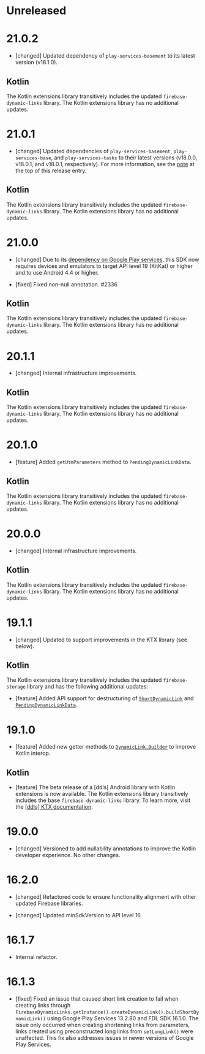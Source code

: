 # Unreleased
# 21.0.2
* [changed] Updated dependency of `play-services-basement` to its latest
  version (v18.1.0).


## Kotlin
The Kotlin extensions library transitively includes the updated
`firebase-dynamic-links` library. The Kotlin extensions library has no
additional updates.

# 21.0.1
* [changed] Updated dependencies of `play-services-basement`,
  `play-services-base`, and `play-services-tasks` to their latest versions
  (v18.0.0, v18.0.1, and v18.0.1, respectively). For more information, see the
  [note](#basement18-0-0_base18-0-1_tasks18-0-1) at the top of this release
  entry.


## Kotlin
The Kotlin extensions library transitively includes the updated
`firebase-dynamic-links` library. The Kotlin extensions library has no
additional updates.

# 21.0.0
- [changed] Due to its
  [dependency on Google Play services](/docs/android/android-play-services),
  this SDK now requires devices and emulators to target API level 19 (KitKat)
  or higher and to use Android 4.4 or higher.

- [fixed] Fixed non-null annotation.
  #2336


## Kotlin
The Kotlin extensions library transitively includes the updated
`firebase-dynamic-links` library. The Kotlin extensions library has no
additional updates.

# 20.1.1
- [changed] Internal infrastructure improvements.


## Kotlin
The Kotlin extensions library transitively includes the updated
`firebase-dynamic-links` library. The Kotlin extensions library has no
additional updates.

# 20.1.0
- [feature] Added `getUtmParameters` method to `PendingDynamicLinkData`.


## Kotlin
The Kotlin extensions library transitively includes the updated
`firebase-dynamic-links` library. The Kotlin extensions library has no
additional updates.

# 20.0.0
- [changed] Internal infrastructure improvements.


## Kotlin
The Kotlin extensions library transitively includes the updated
`firebase-dynamic-links` library. The Kotlin extensions library has no
additional updates.

# 19.1.1
- [changed] Updated to support improvements in the KTX library (see below).


## Kotlin
The Kotlin extensions library transitively includes the updated
`firebase-storage` library and has the following additional updates:

- [feature] Added API support for destructuring of
  [`ShortDynamicLink`](/docs/reference/kotlin/com/google/firebase/dynamiclinks/ShortDynamicLink)
  and
  [`PendingDynamicLinkData`](/docs/reference/kotlin/com/google/firebase/dynamiclinks/PendingDynamicLinkData).

# 19.1.0
* [feature] Added new getter methods to
  [`DynamicLink.Builder`](//firebase.google.com/docs/reference/android/com/google/firebase/dynamiclinks/DynamicLink.Builder)
  to improve Kotlin interop.


## Kotlin
* [feature] The beta release of a [ddls] Android library with
  Kotlin extensions is now available. The Kotlin extensions library transitively
  includes the base `firebase-dynamic-links` library. To learn more, visit the
  [[ddls] KTX documentation](/docs/reference/kotlin/com/google/firebase/dynamiclinks/ktx/package-summary).

# 19.0.0
* [changed] Versioned to add nullability annotations to improve the Kotlin
  developer experience. No other changes.

# 16.2.0
* [changed] Refactored code to ensure functionality alignment with other
  updated Firebase libraries.

* [changed] Updated minSdkVersion to API level 16.

# 16.1.7
* Internal refactor.


# 16.1.3
* [fixed] Fixed an issue that caused short link creation to fail when creating
links through `FirebaseDynamicLinks.getInstance().createDynamicLink().buildShortDynamicLink()`
using Google Play Services 13.2.80 and FDL SDK 16.1.0. The issue only occurred
when creating shortening links from parameters, links created using
preconstructed long links from `setLongLink()` were unaffected. This fix also
addresses issues in newer versions of Google Play Services.


